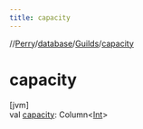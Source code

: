 ```yaml
---
title: capacity
---
```

//[Perry](../../../index.html)/[database](../index.html)/[Guilds](index.html)/[capacity](capacity.html)



# capacity



[jvm]\
val [capacity](capacity.html): Column&lt;[Int](https://kotlinlang.org/api/latest/jvm/stdlib/kotlin/-int/index.html)&gt;




